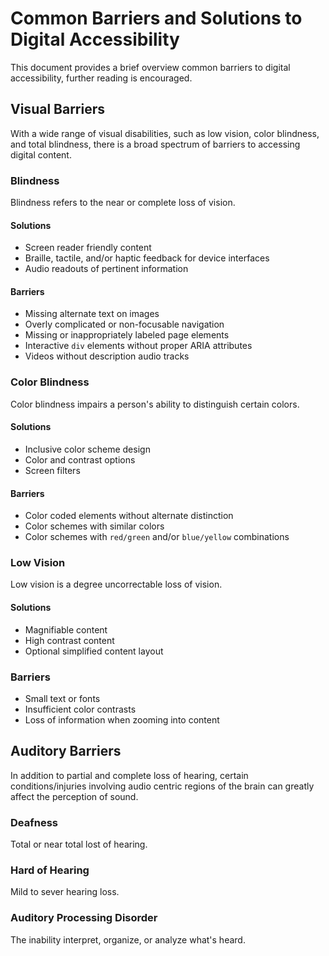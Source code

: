 # Common Barriers and Solutions to Digital Accessibility

This document provides a brief overview common barriers to digital accessibility, further reading is encouraged.

## Visual Barriers

With a wide range of visual disabilities, such as low vision, color blindness, and total blindness, there is a broad spectrum of barriers to accessing digital content.

### Blindness

Blindness refers to the near or complete loss of vision.

#### Solutions

* Screen reader friendly content
* Braille, tactile, and/or haptic feedback for device interfaces
* Audio readouts of pertinent information

#### Barriers

* Missing alternate text on images
* Overly complicated or non-focusable navigation
* Missing or inappropriately labeled page elements
* Interactive `div` elements without proper ARIA attributes
* Videos without description audio tracks

### Color Blindness

Color blindness impairs a person's ability to distinguish certain colors.

#### Solutions

* Inclusive color scheme design
* Color and contrast options
* Screen filters

#### Barriers

* Color coded elements without alternate distinction
* Color schemes with similar colors
* Color schemes with `red/green` and/or `blue/yellow` combinations

### Low Vision

Low vision is a degree uncorrectable loss of vision.

#### Solutions

* Magnifiable content
* High contrast content
* Optional simplified content layout

### Barriers

* Small text or fonts
* Insufficient color contrasts
* Loss of information when zooming into content

## Auditory Barriers

In addition to partial and complete loss of hearing, certain conditions/injuries involving audio centric regions of the brain can greatly affect the perception of sound.

### Deafness

Total or near total lost of hearing.

### Hard of Hearing

Mild to sever hearing loss.

### Auditory Processing Disorder

The inability interpret, organize, or analyze what's heard.
